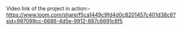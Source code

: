 Video link of the project in action:- https://www.loom.com/share/f5ca1449c9fd4d0c8201457c401d38c6?sid=997099cc-6686-4d5e-9912-887c6691c6f5
